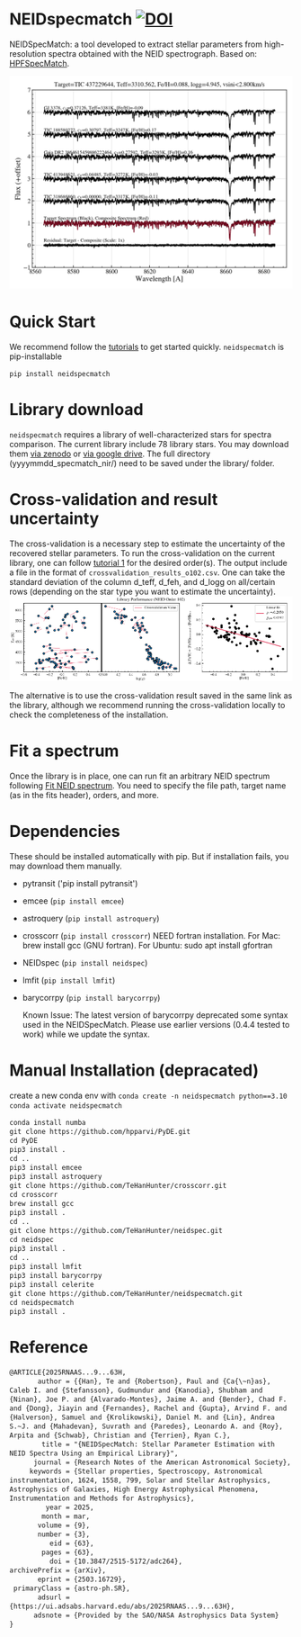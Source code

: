 # NEIDspecmatch [![DOI](https://zenodo.org/badge/769285239.svg)](https://doi.org/10.5281/zenodo.14991480)

NEIDSpecMatch: a tool developed to extract stellar parameters from high-resolution spectra obtained with the NEID spectrograph. Based on: [HPFSpecMatch](https://gummiks.github.io/hpfspecmatch/). 

![TIC 437229644 example in order index 102](tests/img/TIC%20437229644_compositecomparison.png)

# Quick Start
We recommend follow the [tutorials](tutorial) to get started quickly. ``neidspecmatch`` is pip-installable 
```
pip install neidspecmatch
```

# Library download
``neidspecmatch`` requires a library of well-characterized stars for spectra comparison. The current library include 78 library stars. You may download them [via zenodo](https://zenodo.org/records/14947454/files/20250226_specmatch_nir.zip?download=1) or [via google drive](https://drive.google.com/drive/folders/1YPzRRKow2PD0Lhkr8fCIos6fSNbFCTS1?usp=share_link). The full directory (yyyymmdd_specmatch_nir/) need to be saved under the library/ folder.

# Cross-validation and result uncertainty 
The cross-validation is a necessary step to estimate the uncertainty of the recovered stellar parameters. To run the cross-validation on the current library, one can follow [tutorial 1](tutorial/1.%20Setup%20and%20crossvalidation.ipynb) for the desired order(s). The output include a file in the format of `crossvalidation_results_o102.csv`. One can take the standard deviation of the column d_teff, d_feh, and	d_logg on all/certain rows (depending on the star type you want to estimate the uncertainty). 
![cross-validation of order index 102](tests/img/crossvalidation_o102_main.png)

The alternative is to use the cross-validation result saved in the same link as the library, although we recommend running the cross-validation locally to check the completeness of the installation. 

# Fit a spectrum
Once the library is in place, one can run fit an arbitrary NEID spectrum following [Fit NEID spectrum](tutorial/2.%20Fit%20NEID%20spectrum.ipynb). You need to specify the file path, target name (as in the fits header), orders, and more.

# Dependencies 
These should be installed automatically with pip. But if installation fails, you may download them manually. 
- pytransit ('pip install pytransit')
- emcee (`pip install emcee`)
- astroquery (`pip install astroquery`)
- crosscorr (`pip install crosscorr`) NEED fortran installation. For Mac: brew install gcc (GNU fortran). For Ubuntu: sudo apt install gfortran
- NEIDspec (`pip install neidspec`)
- lmfit (`pip install lmfit`)
- barycorrpy (`pip install barycorrpy`)

  Known Issue: The latest version of barycorrpy deprecated some syntax used in the NEIDSpecMatch. Please use earlier versions (0.4.4 tested to work) while we update the syntax. 

# Manual Installation (depracated)
create a new conda env with
`conda create -n neidspecmatch python==3.10`
`conda activate neidspecmatch`
```
conda install numba
git clone https://github.com/hpparvi/PyDE.git
cd PyDE
pip3 install .
cd ..
pip3 install emcee
pip3 install astroquery
git clone https://github.com/TeHanHunter/crosscorr.git
cd crosscorr
brew install gcc
pip3 install .
cd ..
git clone https://github.com/TeHanHunter/neidspec.git
cd neidspec
pip3 install .
cd ..
pip3 install lmfit
pip3 install barycorrpy
pip3 install celerite
git clone https://github.com/TeHanHunter/neidspecmatch.git
cd neidspecmatch
pip3 install .
```

# Reference
```
@ARTICLE{2025RNAAS...9...63H,
       author = {{Han}, Te and {Robertson}, Paul and {Ca{\~n}as}, Caleb I. and {Stefansson}, Gudmundur and {Kanodia}, Shubham and {Ninan}, Joe P. and {Alvarado-Montes}, Jaime A. and {Bender}, Chad F. and {Dong}, Jiayin and {Fernandes}, Rachel and {Gupta}, Arvind F. and {Halverson}, Samuel and {Krolikowski}, Daniel M. and {Lin}, Andrea S.~J. and {Mahadevan}, Suvrath and {Paredes}, Leonardo A. and {Roy}, Arpita and {Schwab}, Christian and {Terrien}, Ryan C.},
        title = "{NEIDSpecMatch: Stellar Parameter Estimation with NEID Spectra Using an Empirical Library}",
      journal = {Research Notes of the American Astronomical Society},
     keywords = {Stellar properties, Spectroscopy, Astronomical instrumentation, 1624, 1558, 799, Solar and Stellar Astrophysics, Astrophysics of Galaxies, High Energy Astrophysical Phenomena, Instrumentation and Methods for Astrophysics},
         year = 2025,
        month = mar,
       volume = {9},
       number = {3},
          eid = {63},
        pages = {63},
          doi = {10.3847/2515-5172/adc264},
archivePrefix = {arXiv},
       eprint = {2503.16729},
 primaryClass = {astro-ph.SR},
       adsurl = {https://ui.adsabs.harvard.edu/abs/2025RNAAS...9...63H},
      adsnote = {Provided by the SAO/NASA Astrophysics Data System}
}

```
